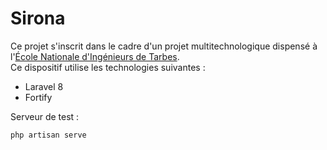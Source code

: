 # Sirona
Ce projet s'inscrit dans le cadre d'un projet multitechnologique dispensé à l'[École Nationale d'Ingénieurs de Tarbes](https://www.enit.fr/fr/index.html).  
Ce dispositif utilise les technologies suivantes :
* Laravel 8
* Fortify

Serveur de test :
```
php artisan serve
```
